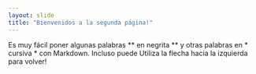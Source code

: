 ```yaml
---
layout: slide
title: "Bienvenidos a la segunda página!"
---
```

Es muy fácil poner algunas palabras ** en negrita ** y otras palabras en * cursiva * con Markdown. Incluso puede
Utiliza la flecha hacia la izquierda para volver!


